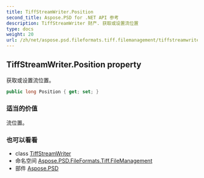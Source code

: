 ```yaml
---
title: TiffStreamWriter.Position
second_title: Aspose.PSD for .NET API 参考
description: TiffStreamWriter 财产. 获取或设置流位置
type: docs
weight: 20
url: /zh/net/aspose.psd.fileformats.tiff.filemanagement/tiffstreamwriter/position/
---
```

## TiffStreamWriter.Position property

获取或设置流位置。

```csharp
public long Position { get; set; }
```

### 适当的价值

流位置。

### 也可以看看

* class [TiffStreamWriter](../)
* 命名空间 [Aspose.PSD.FileFormats.Tiff.FileManagement](../../tiffstreamwriter/)
* 部件 [Aspose.PSD](../../../)


